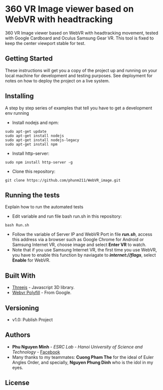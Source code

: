 # 360 VR Image viewer based on WebVR with headtracking
360 VR Image viewer based on WebVR with headtracking movement, tested with Google Cardboard and Oculus Samsung Gear VR. This tool is fixed to keep the center viewport stable for test.
## Getting Started

These instructions will get you a copy of the project up and running on your local machine for development and testing purposes. See deployment for notes on how to deploy the project on a live system.

## Installing

A step by step series of examples that tell you have to get a development env running

* Install nodejs and npm:

```
sudo apt-get update
sudo apt-get install nodejs
sudo apt-get install nodejs-legacy
sudo apt-get install npm
```

* Install http-server:

```
sudo npm install http-server -g
```

* Clone this repository:

```
git clone https://github.com/phunm211/WebVR_image.git
```

## Running the tests

Explain how to run the automated tests

* Edit variable and run file bash run.sh in this repository:

```
bash Run.sh
```
* Follow the variable of Server IP and WebVR Port in file ***run.sh***, access this address via a browser such as Google Chrome for Android or Samsung Internet VR, choose image and select **Enter VR** to watch.
* Note that if you use Samsung Internet VR, the first time you use WebVR, you have to enable this function by naviagate to ***internet://flags***, select **Enable** for WebVR.

## Built With

* [Threejs](https://threejs.org/) - Javascript 3D library.
* [Webvr Polyfill](https://github.com/googlevr/webvr-polyfill/) - From Google.

## Versioning

* v1.0: Publish Project
## Authors

* **Phu Nguyen Minh** - *ESRC Lab - Hanoi University of Science and Technology* - [Facebook](https://facebook.com/ketromdeptrai)
* Many thanks to my teammates: **Cuong Pham The** for the ideal of Euler Angles Order, and specially, **Nguyen Phung Dinh** who is the idol in my eyes.


## License

